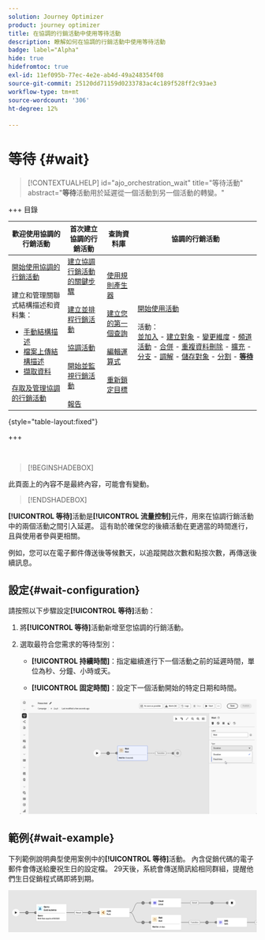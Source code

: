 ```yaml
---
solution: Journey Optimizer
product: journey optimizer
title: 在協調的行銷活動中使用等待活動
description: 瞭解如何在協調的行銷活動中使用等待活動
badge: label="Alpha"
hide: true
hidefromtoc: true
exl-id: 11ef095b-77ec-4e2e-ab4d-49a248354f08
source-git-commit: 25120dd71159d0233783ac4c189f528ff2c93ae3
workflow-type: tm+mt
source-wordcount: '306'
ht-degree: 12%

---
```


# 等待 {#wait}

>[!CONTEXTUALHELP]
>id="ajo_orchestration_wait"
>title="等待活動"
>abstract="**等待**&#x200B;活動用於延遲從一個活動到另一個活動的轉變。"


+++ 目錄

| 歡迎使用協調的行銷活動 | 首次建立協調的行銷活動 | 查詢資料庫 | 協調的行銷活動 |
|---|---|---|---|
| [開始使用協調的行銷活動](../gs-orchestrated-campaigns.md)<br/><br/>建立和管理關聯式結構描述和資料集：</br> <ul><li>[手動結構描述](../manual-schema.md)</li><li>[檔案上傳結構描述](../file-upload-schema.md)</li><li>[擷取資料](../ingest-data.md)</li></ul>[存取及管理協調的行銷活動](../access-manage-orchestrated-campaigns.md) | [建立協調行銷活動的關鍵步驟](../gs-campaign-creation.md)<br/><br/>[建立並排程行銷活動](../create-orchestrated-campaign.md)<br/><br/>[協調活動](../orchestrate-activities.md)<br/><br/>[開始並監視行銷活動](../start-monitor-campaigns.md)<br/><br/>[報告](../reporting-campaigns.md) | [使用規則產生器](../orchestrated-rule-builder.md)<br/><br/>[建立您的第一個查詢](../build-query.md)<br/><br/>[編輯運算式](../edit-expressions.md)<br/><br/>[重新鎖定目標](../retarget.md) | [開始使用活動](about-activities.md)<br/><br/>活動：<br/>[並加入](and-join.md) - [建立對象](build-audience.md) - [變更維度](change-dimension.md) - [頻道活動](channels.md) - [合併](combine.md) - [重複資料刪除](deduplication.md) - [擴充](enrichment.md) - [分支](fork.md) - [調解](reconciliation.md) - [儲存對象](save-audience.md) - [分割](split.md) - <b>[等待](wait.md)</b> |

{style="table-layout:fixed"}

+++

<br/>

>[!BEGINSHADEBOX]

此頁面上的內容不是最終內容，可能會有變動。

>[!ENDSHADEBOX]

**[!UICONTROL 等待]**&#x200B;活動是&#x200B;**[!UICONTROL 流量控制]**&#x200B;元件，用來在協調行銷活動中的兩個活動之間引入延遲。 這有助於確保您的後續活動在更適當的時間進行，且與使用者參與更相關。

例如，您可以在電子郵件傳送後等候數天，以追蹤開啟次數和點按次數，再傳送後續訊息。

## 設定{#wait-configuration}

請按照以下步驟設定&#x200B;**[!UICONTROL 等待]**&#x200B;活動：

1. 將&#x200B;**[!UICONTROL 等待]**&#x200B;活動新增至您協調的行銷活動。

1. 選取最符合您需求的等待型別：

   * **[!UICONTROL 持續時間]**：指定繼續進行下一個活動之前的延遲時間，單位為秒、分鐘、小時或天。

   * **[!UICONTROL 固定時間]**：設定下一個活動開始的特定日期和時間。

   ![](../assets/wait_activity.png)

## 範例{#wait-example}

下列範例說明典型使用案例中的&#x200B;**[!UICONTROL 等待]**&#x200B;活動。  內含促銷代碼的電子郵件會傳送給慶祝生日的設定檔。 29天後，系統會傳送簡訊給相同群組，提醒他們生日促銷程式碼即將到期。

![](../assets/wait-example.png)
